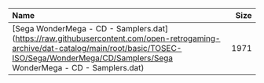 |Name|Size|
|:---|---:|
|[Sega WonderMega - CD - Samplers.dat](https://raw.githubusercontent.com/open-retrogaming-archive/dat-catalog/main/root/basic/TOSEC-ISO/Sega/WonderMega/CD/Samplers/Sega WonderMega - CD - Samplers.dat)|1971|
